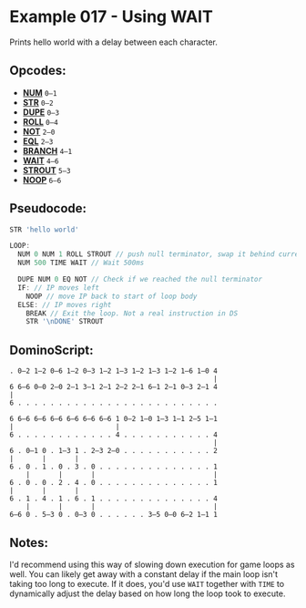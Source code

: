 Example 017 - Using WAIT
=======================================

Prints hello world with a delay between each character.

## Opcodes:
- [**NUM**](../readme.md#num) `0—1`
- [**STR**](../readme.md#str) `0—2`
- [**DUPE**](../readme.md#dupe) `0—3`
- [**ROLL**](../readme.md#roll) `0—4`
- [**NOT**](../readme.md#not) `2—0`
- [**EQL**](../readme.md#eql) `2—3`
- [**BRANCH**](../readme.md#branch) `4—1`
- [**WAIT**](../readme.md#wait) `4—6`
- [**STROUT**](../readme.md#strout) `5—3`
- [**NOOP**](../readme.md#noop) `6—6`

## Pseudocode:
```js
STR 'hello world'

LOOP:
  NUM 0 NUM 1 ROLL STROUT // push null terminator, swap it behind current char, print the char
  NUM 500 TIME WAIT // Wait 500ms

  DUPE NUM 0 EQ NOT // Check if we reached the null terminator
  IF: // IP moves left
    NOOP // move IP back to start of loop body
  ELSE: // IP moves right
    BREAK // Exit the loop. Not a real instruction in DS
    STR '\nDONE' STROUT
```

## DominoScript:
```
. 0—2 1—2 0—6 1—2 0—3 1—2 1—3 1—2 1—3 1—2 1—6 1—0 4
                                                  |
6 6—6 0—0 2—0 2—1 3—1 2—1 2—2 2—1 6—1 2—1 0—3 2—1 4
|                                                  
6 . . . . . . . . . . . . . . . . . . . . . . . . .
                                                   
6 6—6 6—6 6—6 6—6 6—6 6—6 1 0—2 1—0 1—3 1—1 2—5 1—1
|                         |                        
6 . . . . . . . . . . . . 4 . . . . . . . . . . . 4
                                                  |
6 . 0—1 0 . 1—3 1 . 2—3 2—0 . . . . . . . . . . . 2
|       |       |                                  
6 . 0 . 1 . 0 . 3 . 0 . . . . . . . . . . . . . . 1
    |       |       |                             |
6 . 0 . 0 . 2 . 4 . 0 . . . . . . . . . . . . . . 1
|       |       |                                  
6 . 1 . 4 . 1 . 6 . 1 . . . . . . . . . . . . . . 4
    |       |       |                             |
6—6 0 . 5—3 0 . 0—3 0 . . . . . . 3—5 0—0 6—2 1—1 1
```

## Notes:

I'd recommend using this way of slowing down execution for game loops as well. You can likely get away with a constant delay if the main loop isn't taking too long to execute. If it does, you'd use `WAIT` together with `TIME` to dynamically adjust the delay based on how long the loop took to execute.
